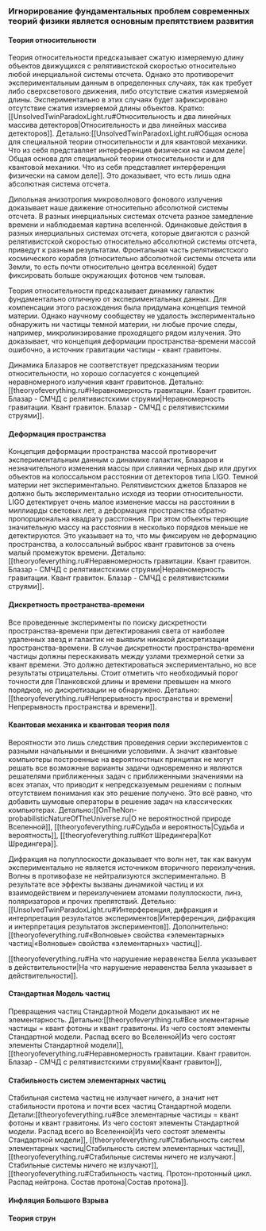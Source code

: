 
### Игнорирование фундаментальных проблем современных теорий физики является основным препятствием развития

#### Теория относительности

Теория относительности предсказывает сжатую измеряемую длину объектов движущихся с релятивистской скоростью относительно любой инерциальной системы отсчета. Однако это противоречит экспериментальным данным в определенных случаях, так как требует либо сверхсветового движения, либо отсутствие сжатия измеряемой длины. Экспериментально в этих случаях будет зафиксировано отсутствие сжатия измеряемой длины объектов. Кратко:[[UnsolvedTwinParadoxLight.ru#Относительность и два линейных массива детекторов|Относительность и два линейных массива детекторов]]. Детально:[[UnsolvedTwinParadoxLight.ru#Общая основа для специальной теории относительности и для квантовой механики. Что из себя представляет интерференция физически на самом деле|Общая основа для специальной теории относительности и для квантовой механики. Что из себя представляет интерференция физически на самом деле]]. Это доказывает, что есть лишь одна абсолютная система отсчета.

Дипольная анизотропия микроволнового фонового излучения доказывает наше движение относительно абсолютной системы отсчета. В разных инерциальных системах отсчета разное замедление времени и наблюдаемая картина вселенной. Одинаковые действия в разных инерциальных системах отсчета, которые двигаются с разной релятивистской скоростью относительно абсолютной системы отсчета, приведут к разным результатам. Фронтальная часть релятивистского космического корабля (относительно абсолютной системы отсчета или Земли, то есть почти относительно центра вселенной) будет фиксировать больше окружающих фотонов чем тыловая.

Теория относительности предсказывает динамику галактик фундаментально отличную от экспериментальных данных. Для компенсации этого расхождения была придумана концепция темной материи. Однако научному сообществу не удалость экспериментально обнаружить ни частицы темной материи, ни любые прочие следы, например, микролинзирование проходящего рядом излучения. Это доказывает, что концепция деформации пространства-времени массой ошибочно, а источник гравитации частицы - квант гравитоны.

Динамика Блазаров не соответствует предсказаниям теории относительности, но хорошо согласуется с концепцией неравномерного излучения квант гравитонов. Детально:[[theoryofeverything.ru#Неравномерность гравитации. Квант гравитон. Блазар - СМЧД с релятивистскими струями|Неравномерность гравитации. Квант гравитон. Блазар - СМЧД с релятивистскими струями]].

#### Деформация пространства

Концепция деформации пространства массой противоречит экспериментальным данным о динамике галактик, Блазаров и незначительного изменения массы при слиянии черных дыр или других объектов на колоссальном расстоянии от детекторов типа LIGO. Темной материи нет экспериментально. Релятивистских джетов Блазаров не должно быть экспериментально исходя из теории относительности. LIGO детектирует очень малое изменение массы на расстоянии в миллиарды световых лет, а деформация пространства обратно пропорциональна квадрату расстояния. При этом объекты теряющие значительную массу на расстоянии в несколько порядков меньше не детектируются. Это указывает на то, что мы фиксируем не деформацию пространства, а колоссальный выброс квант гравитонов за очень малый промежуток времени. Детально:[[theoryofeverything.ru#Неравномерность гравитации. Квант гравитон. Блазар - СМЧД с релятивистскими струями|Неравномерность гравитации. Квант гравитон. Блазар - СМЧД с релятивистскими струями]].

#### Дискретность пространства-времени

Все проведенные эксперименты по поиску дискретности пространства-времени при детектирования света от наиболее удаленных звезд и галактик не выявили никакой дискретизации пространства-времени. В случае дискретности пространства-времени частицы должны перескакивать между узлами трехмерной сетки за квант времени. Это должно детектироваться экспериментально, но все результаты отрицательны. Стоит отметить что необходимый порог точности для Планковской длины и времени превышен на много порядков, но дискретизации не обнаружено. Детально:[[theoryofeverything.ru#Непрерывность пространства и времени|Непрерывность пространства и времени]].

#### Квантовая механика и квантовая теория поля

Вероятности это лишь следствия проведения серии экспериментов с разными начальными и внешними условиями. А значит квантовые компьютеры построенные на вероятностных принципах не могут решать все возможные варианты задачи одновременно и являются решателями приближенных задач с приближенными значениями на всех этапах, что приводит к непредсказуемым решениям с полным отсутствием понимания как это решение получено. Это всё равно, что добавить шумовые операторы в решение задач на классических компьютерах. Детально:[[OnTheNon-probabilisticNatureOfTheUniverse.ru|О не вероятностной природе Вселенной]], [[theoryofeverything.ru#Судьба и вероятность|Судьба и вероятность]], [[theoryofeverything.ru#Кот Шредингера|Кот Шредингера]].

Дифракция на полуплоскости доказывает что волн нет, так как вакуум экспериментально не является источником вторичного переизлучения. Волны в противофазе не нейтрализуются экспериментально. В результате все эффекты вызваны динамикой частиц и их взаимодействием и переизлучением атомами полуплоскости, линз, поляризаторов и прочих препятствий. Детельно:[[UnsolvedTwinParadoxLight.ru#Интерференция, дифракция и интерпретация результатов экспериментов|Интерференция, дифракция и интерпретация результатов экспериментов]]. Дополнительно:[[theoryofeverything.ru#«Волновые» свойства «элементарных» частиц|«Волновые» свойства «элементарных» частиц]].

[[theoryofeverything.ru#На что нарушение неравенства Белла указывает в действительности|На что нарушение неравенства Белла указывает в действительности]].

#### Стандартная Модель частиц

Превращения частиц Стандартной Модели доказывают их не элементарность. Детально:[[theoryofeverything.ru#Все элементарные частицы = квант фотоны и квант гравитоны. Из чего состоят элементы Стандартной модели. Распад всего во Вселенной|Из чего состоят элементы Стандартной модели]], [[theoryofeverything.ru#Неравномерность гравитации. Квант гравитон. Блазар - СМЧД с релятивистскими струями|Квант гравитон]], 

#### Стабильность систем элементарных частиц

Стабильная система частиц не излучает ничего, а значит нет стабильности протона и почти всех частиц Стандартной модели. Детали:[[theoryofeverything.ru#Все элементарные частицы = квант фотоны и квант гравитоны. Из чего состоят элементы Стандартной модели. Распад всего во Вселенной|Из чего состоят элементы Стандартной модели]], [[theoryofeverything.ru#Стабильность систем элементарных частиц|Стабильность систем элементарных частиц]], [[theoryofeverything.ru#Стабильные системы ничего не излучают.|Стабильные системы ничего не излучают]], [[theoryofeverything.ru#Стабильность частиц. Протон-протонный цикл. Распад нейтрона. Состав протона|Состав протона]].

#### Инфляция Большого Взрыва

#### Теория струн
